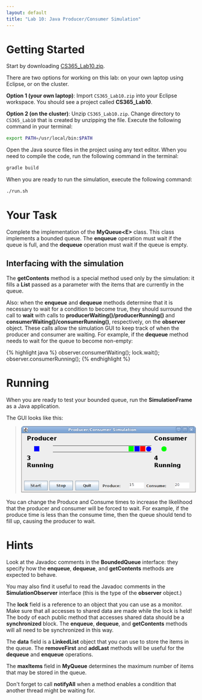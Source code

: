 ```yaml
---
layout: default
title: "Lab 10: Java Producer/Consumer Simulation"
---
```


Getting Started
===============

Start by downloading [CS365\_Lab10.zip](CS365_Lab10.zip).

There are two options for working on this lab: on your own laptop using Eclipse, or on the cluster.

**Option 1 (your own laptop)**:  Import `CS365_Lab10.zip` into your Eclipse workspace. You should see a project called **CS365\_Lab10**.

**Option 2 (on the cluster)**: Unzip `CS365_Lab10.zip`.  Change directory to `CS365_Lab10` that is created by unzipping the file.  Execute the following command in your terminal:

```bash
export PATH=/usr/local/bin:$PATH
```

Open the Java source files in the project using any text editor.  When you need to compile the code, run the following command in the terminal:

```bash
gradle build
```

When you are ready to run the simulation, execute the following command:

```bash
./run.sh
```

Your Task
=========

Complete the implementation of the **MyQueue&lt;E&gt;** class. This class implements a bounded queue. The **enqueue** operation must wait if the queue is full, and the **dequeue** operation must wait if the queue is empty.

Interfacing with the simulation
-------------------------------

The **getContents** method is a special method used only by the simulation: it fills a **List** passed as a parameter with the items that are currently in the queue.

Also: when the **enqueue** and **dequeue** methods determine that it is necessary to wait for a condition to become true, they should surround the call to **wait** with calls to **producerWaiting()/producerRunning()** and **consumerWaiting()/consumerRunning()**, respectively, on the **observer** object. These calls allow the simulation GUI to keep track of when the producer and consumer are waiting. For example, if the **dequeue** method needs to wait for the queue to become non-empty:

{% highlight java %}
observer.consumerWaiting();
lock.wait();
observer.consumerRunning();
{% endhighlight %}

Running
=======

When you are ready to test your bounded queue, run the **SimulationFrame** as a Java application.

The GUI looks like this:

> ![image](img/prodCons.png)

You can change the Produce and Consume times to increase the likelihood that the producer and consumer will be forced to wait. For example, if the produce time is less than the consume time, then the queue should tend to fill up, causing the producer to wait.

Hints
=====

Look at the Javadoc comments in the **BoundedQueue** interface: they specify how the **enqueue**, **dequeue**, and **getContents** methods are expected to behave.

You may also find it useful to read the Javadoc comments in the **SimulationObserver** interface (this is the type of the **observer** object.)

The **lock** field is a reference to an object that you can use as a monitor. Make sure that all accesses to shared data are made while the lock is held! The body of each public method that accesses shared data should be a **synchronized** block. The **enqueue**, **dequeue**, and **getContents** methods will all need to be synchronized in this way.

The **data** field is a **LinkedList** object that you can use to store the items in the queue. The **removeFirst** and **addLast** methods will be useful for the **dequeue** and **enqueue** operations.

The **maxItems** field in **MyQueue** determines the maximum number of items that may be stored in the queue.

Don't forget to call **notifyAll** when a method enables a condition that another thread might be waiting for.
